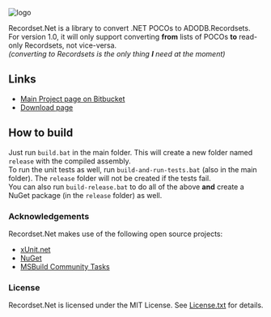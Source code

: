 ![logo](https://bitbucket.org/christianspecht/recordset.net/raw/tip/img/logo64x64.png)

Recordset.Net is a library to convert .NET POCOs to ADODB.Recordsets.  
For version 1.0, it will only support converting **from** lists of POCOs **to** read-only Recordsets, not vice-versa.  
*(converting to Recordsets is the only thing **I** need at the moment)*

## Links

- [Main Project page on Bitbucket](https://bitbucket.org/christianspecht/recordset.net)
- [Download page](https://bitbucket.org/christianspecht/recordset.net/downloads)

## How to build

Just run `build.bat` in the main folder. This will create a new folder named `release` with the compiled assembly.  
To run the unit tests as well, run `build-and-run-tests.bat` (also in the main folder). The `release` folder will not be created if the tests fail.  
You can also run `build-release.bat` to do all of the above **and** create a NuGet package (in the `release` folder) as well.


### Acknowledgements

Recordset.Net makes use of the following open source projects:

 - [xUnit.net](http://xunit.codeplex.com/)
 - [NuGet](http://nuget.codeplex.com/)
 - [MSBuild Community Tasks](http://msbuildtasks.tigris.org/)
 
### License

Recordset.Net is licensed under the MIT License. See [License.txt](https://bitbucket.org/christianspecht/recordset.net/raw/tip/License.txt) for details.
